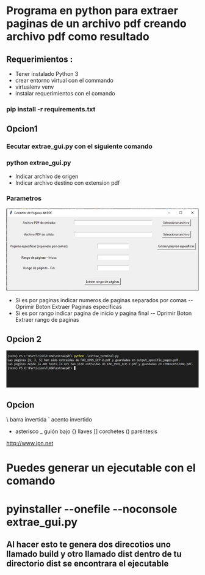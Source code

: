 # Programa en python para extraer paginas de un archivo pdf creando archivo pdf como resultado

## Requerimientos :
- Tener instalado Python 3
- crear entorno virtual con el commando
- virtualenv venv
- instalar requerimientos con el comando
### pip install -r requirements.txt

## Opcion1

 ### Eecutar extrae_gui.py con el siguiente comando
 ### python extrae_gui.py

- Indicar archivo de origen
- Indicar archivo destino con extension pdf

###  Parametros
![Imagen no encontrada](/imagen/pantalla.jpg "Pantalla de muestra")
- Si es por paginas indicar numeros de paginas separados por comas
-- Oprimir Boton Extraer Paginas especificas
- Si es por rango indicar pagina de inicio y pagina final
-- Oprimir Boton Extraer rango de paginas


## Opcion 2
![Imagen no encontrada](/imagen/pantalla2.jpg "Pantalla de muestra")

## Opcion
\  barra invertida
`  acento invertido
*  asterisco
_  guión bajo
{} llaves
[] corchetes
() paréntesis



<http://www.ipn.net>

# Puedes generar un ejecutable con el comando

# pyinstaller --onefile --noconsole extrae_gui.py
 ## Al hacer esto te genera dos direcotios uno llamado build y otro llamado dist dentro de tu directorio dist se encontrara el ejecutable

